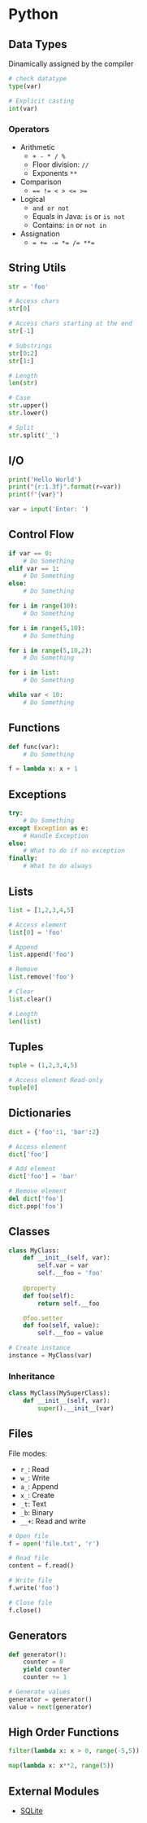 # Python

## Data Types
Dinamically assigned by the compiler

```python
# check datatype
type(var)
```

```python	
# Explicit casting
int(var)
```

### Operators
* Arithmetic
    - `+ - * / %`
    - Floor division: `//` 
    - Exponents `**`
* Comparison
    - `== != < > <= >=`
* Logical
    - `and or not`
    - Equals in Java: `is` or `is not`
    - Contains: `in` or `not in`
* Assignation
    - `= += -= *= /= **=`

## String Utils
```python
str = 'foo'
```
```python
# Access chars
str[0]
```

```python
# Access chars starting at the end
str[-1]
```

```python
# Substrings
str[0:2]
str[1:]
```
```python
# Length
len(str)
```

```python
# Case
str.upper()
str.lower()
```

```python
# Split
str.split('_')
```
## I/O
```python
print('Hello World')
print("{r:1.3f}".format(r=var))
print(f"{var}")
```

```python
var = input('Enter: ')
```

## Control Flow
```python
if var == 0:
    # Do Something
elif var == 1:
    # Do Something
else:
    # Do Something
```

```python
for i in range(10):
    # Do Something

for i in range(5,10):
    # Do Something

for i in range(5,10,2):
    # Do Something
```
```python
for i in list:
    # Do Something
```
```python
while var < 10:
    # Do Something
```

## Functions
```python
def func(var):
    # Do Something
```

```python
f = lambda x: x + 1
``` 

## Exceptions
```python
try:
    # Do Something
except Exception as e:
    # Handle Exception
else:
    # What to do if no exception
finally:
    # What to do always
```

## Lists
```python
list = [1,2,3,4,5]
```

```python
# Access element
list[0] = 'foo'
```

```python
# Append
list.append('foo')
```

```python	
# Remove
list.remove('foo')
```

```python
# Clear
list.clear()
```

```python
# Length
len(list)
```

## Tuples
```python
tuple = (1,2,3,4,5)
```

```python
# Access element Read-only
tuple[0]
```

## Dictionaries
```python
dict = {'foo':1, 'bar':2}
```

```python
# Access element
dict['foo']
```	

```python
# Add element
dict['foo'] = 'bar'
```

```python
# Remove element
del dict['foo']
dict.pop('foo')
```
## Classes
```python
class MyClass:
    def __init__(self, var):
        self.var = var
        self.__foo = 'foo'
    
    @property
    def foo(self):
        return self.__foo

    @foo.setter
    def foo(self, value):
        self.__foo = value
```

```python
# Create instance
instance = MyClass(var)
```

### Inheritance
```python
class MyClass(MySuperClass):
    def __init__(self, var):
        super().__init__(var)
```

## Files
File modes:
* `r_`: Read
* `w_`: Write
* `a_`: Append
* `x_`: Create
* `_t`: Text
* `_b`: Binary
* `__+`: Read and write

```python
# Open file
f = open('file.txt', 'r')
```

```python	
# Read file
content = f.read()
```

```python
# Write file
f.write('foo')
```

```python	
# Close file
f.close()
```

## Generators
```python
def generator():
    counter = 0
    yield counter
    counter += 1
```

```python	
# Generate values
generator = generator()
value = next(generator)
```

## High Order Functions
```python
filter(lambda x: x > 0, range(-5,5))
```

```python	
map(lambda x: x**2, range(5))
```

## External Modules
* [SQLite](/Modules/Sqlite.md)